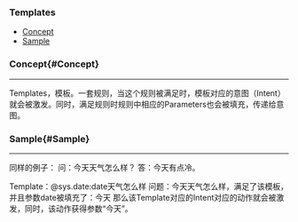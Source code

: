 ### Templates
* [Concept](#Concept)
* [Sample](#Sample)

### Concept{#Concept}
 
---

Templates，模板。一套规则，当这个规则被满足时，模板对应的意图（Intent）就会被激发。同时，满足规则时规则中相应的Parameters也会被填充，传递给意图。

### Sample{#Sample}

---
同样的例子：
问：今天天气怎么样？
答：今天有点冷。

Template：@sys.date:date天气怎么样
问题：今天天气怎么样，满足了该模板，并且参数date被填充了：今天
那么该Template对应的Intent对应的动作就会被激发，同时，该动作获得参数“今天”。